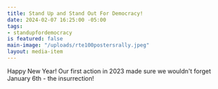 ```yaml
---
title: Stand Up and Stand Out For Democracy!
date: 2024-02-07 16:25:00 -05:00
tags:
- standupfordemocracy
is featured: false
main-image: "/uploads/rte100postersrally.jpeg"
layout: media-item
---
```



Happy New Year!
Our first action in 2023 made sure we wouldn't forget January 6th - the insurrection!
